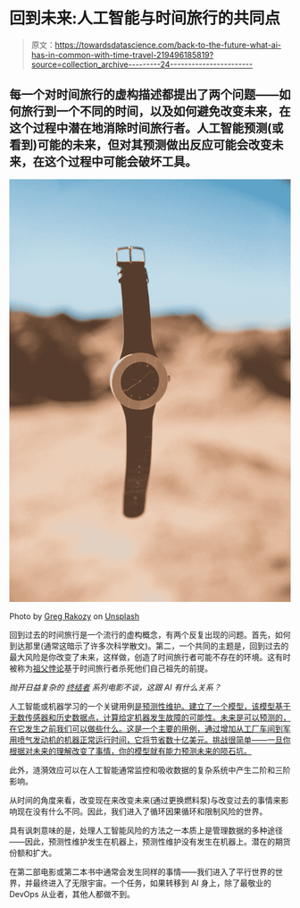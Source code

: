 # 回到未来:人工智能与时间旅行的共同点

> 原文：<https://towardsdatascience.com/back-to-the-future-what-ai-has-in-common-with-time-travel-219496185819?source=collection_archive---------24----------------------->

## 每一个对时间旅行的虚构描述都提出了两个问题——如何旅行到一个不同的时间，以及如何避免改变未来，在这个过程中潜在地消除时间旅行者。人工智能预测(或看到)可能的未来，但对其预测做出反应可能会改变未来，在这个过程中可能会破坏工具。

![](img/44b0518917b59bc972f256f4010e5e4e.png)

Photo by [Greg Rakozy](https://unsplash.com/photos/Vwi2hXmC-jQ?utm_source=unsplash&utm_medium=referral&utm_content=creditCopyText) on [Unsplash](https://unsplash.com/search/photos/time-travel?utm_source=unsplash&utm_medium=referral&utm_content=creditCopyText)

回到过去的时间旅行是一个流行的虚构概念，有两个反复出现的问题。首先，如何到达那里(通常这暗示了许多次科学散文)。第二，一个共同的主题是，回到过去的最大风险是你改变了未来，这样做，创造了时间旅行者可能不存在的环境。这有时被称为[祖父悖论](https://en.wikipedia.org/wiki/Grandfather_paradox)基于时间旅行者杀死他们自己祖先的前提。

*抛开日益复杂的* [*终结者*](https://en.wikipedia.org/wiki/Terminator_(franchise)) *系列电影不谈，这跟 AI 有什么关系？*

人工智能或机器学习的一个关键用例[是预测性维护。建立了一个模型，该模型基于无数传感器和历史数据点，计算给定机器发生故障的可能性。未来是可以预测的，在它发生之前我们可以做些什么。这是一个主要的用例，通过增加从工厂车间到军用喷气发动机的机器正常运行时间，它将节省数十亿美元。挑战很简单——一旦你根据对未来的理解改变了事情，你的模型就有能力预测未来的陨石坑。](https://www.bestpractice.ai/scenarios/predict_maintenance_requirements)

此外，涟漪效应可以在人工智能通常监控和吸收数据的复杂系统中产生二阶和三阶影响。

从时间的角度来看，改变现在来改变未来(通过更换燃料泵)与改变过去的事情来影响现在没有什么不同。因此，我们进入了循环因果循环和限制风险的世界。

具有讽刺意味的是，处理人工智能风险的方法之一本质上是管理数据的多种途径——因此，预测性维护发生在机器上，预测性维护没有发生在机器上。潜在的期货份额和扩大。

在第二部电影或第二本书中通常会发生同样的事情——我们进入了平行世界的世界，并最终进入了无限宇宙。一个任务，如果转移到 AI 身上，除了最敬业的 DevOps 从业者，其他人都做不到。